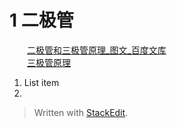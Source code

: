 # 1 二极管  
&emsp;&emsp;[二极管和三极管原理_图文_百度文库](https://wenku.baidu.com/view/8ae1dfb269dc5022aaea0018.html, "二极管和三极管原理")  
&emsp;&emsp;[三极管原理](https://wenku.baidu.com/view/92d97351d0d233d4b04e6922.html)

 1. List item
 2. 


> Written with [StackEdit](https://stackedit.io/).
<!--stackedit_data:
eyJoaXN0b3J5IjpbMTQ0Nzg4MDMxNiwxODQwNzY1MTI0XX0=
-->